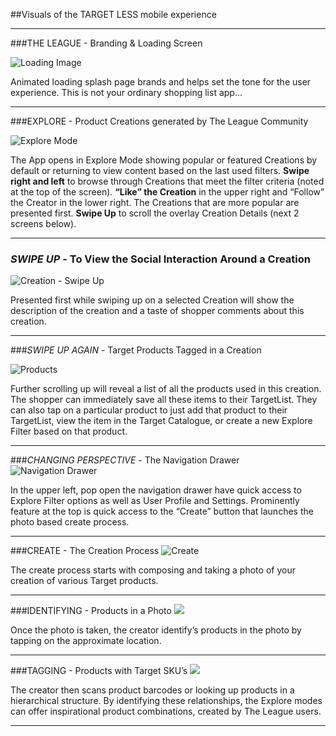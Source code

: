 ##Visuals of the TARGET LESS mobile experience 

*****

###THE LEAGUE - Branding & Loading Screen

![Loading Image](target_app_screens_101-04.jpg)

Animated loading splash page brands and helps set the tone for the user experience. This is not your ordinary shopping list app...
*****

###EXPLORE - Product Creations generated by The League Community

![Explore Mode](target_app_screens_101-01.jpg)

The App opens in Explore Mode showing popular or featured Creations by default or returning to view content based on the last used filters. **Swipe right and left** to browse through Creations that meet the filter criteria (noted at the top of the screen). **“Like” the Creation** in the upper right and “Follow” the Creator in the lower right.  The Creations that are more popular are presented first. **Swipe Up** to scroll the overlay Creation Details (next 2 screens below).

*****

### *SWIPE UP* - To View the Social Interaction Around a Creation

![Creation - Swipe Up](target_app_screens_101-02.jpg)

Presented first while swiping up on a selected Creation will show the description of the creation and a taste of shopper comments about this creation. 

*****

###*SWIPE UP AGAIN* - Target Products Tagged in a Creation 

![Products](target_app_screens_101-03.jpg)

Further scrolling up will reveal a list of all the products used in this creation.  The shopper can immediately save all these items to their TargetList.  They can also tap on a particular product to just add that product to their TargetList, view the item in the Target Catalogue, or create a new Explore Filter based on that product.

*****

###*CHANGING PERSPECTIVE* - The Navigation Drawer
![Navigation Drawer](target_app_screens_101-05.jpg)

In the upper left, pop open the navigation drawer have quick access to Explore Filter options as well as User Profile and Settings.  Prominently feature at the top is quick access to the “Create” button that launches the photo based create process.

*****

###CREATE - The Creation Process
![Create](target_app_screens_101-06.jpg)

The create process starts with composing and taking a photo of your creation of various Target products.

*****

###IDENTIFYING - Products in a Photo
![](target_app_screens_101-07.jpg)

Once the photo is taken, the creator identify’s products in the photo by tapping on the approximate location.

*****

###TAGGING -  Products with Target SKU’s
![](target_app_screens_101-07.jpg)

The creator then scans product barcodes or looking up products in a hierarchical structure.  By identifying these relationships, the Explore modes can offer inspirational product combinations, created by The League users. 

*****